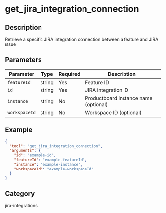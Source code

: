 # get_jira_integration_connection

## Description
Retrieve a specific JIRA integration connection between a feature and JIRA issue

## Parameters

| Parameter | Type | Required | Description |
|-----------|------|----------|-------------|
| `featureId` | string | Yes | Feature ID |
| `id` | string | Yes | JIRA integration ID |
| `instance` | string | No | Productboard instance name (optional) |
| `workspaceId` | string | No | Workspace ID (optional) |

## Example

```json
{
  "tool": "get_jira_integration_connection",
  "arguments": {
    "id": "example-id",
    "featureId": "example-featureId",
    "instance": "example-instance",
    "workspaceId": "example-workspaceId"
  }
}
```

## Category
jira-integrations

